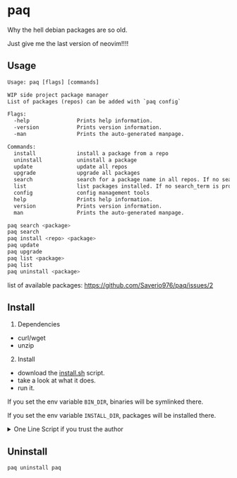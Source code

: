 # paq

Why the hell debian packages are so old.

Just give me the last version of neovim!!!!

## Usage

```txt
Usage: paq [flags] [commands]

WIP side project package manager
List of packages (repos) can be added with `paq config`

Flags:
  -help               Prints help information.
  -version            Prints version information.
  -man                Prints the auto-generated manpage.

Commands:
  install             install a package from a repo
  uninstall           uninstall a package
  update              update all repos
  upgrade             upgrade all packages
  search              search for a package name in all repos. If no search_term is provided, all packages will be displayed
  list                list packages installed. If no search_term is provided, all packages will be displayed
  config              config management tools
  help                Prints help information.
  version             Prints version information.
  man                 Prints the auto-generated manpage.
```

```bash
paq search <package>
paq search
paq install <repo> <package>
paq update
paq upgrade
paq list <package>
paq list
paq uninstall <package>
```

list of available packages: <https://github.com/Saverio976/paq/issues/2>

## Install

1. Dependencies

  - curl/wget
  - unzip

2. Install

  - download the [install.sh](https://raw.githubusercontent.com/Saverio976/paq/main/install.sh) script.
  - take a look at what it does.
  - run it.

  If you set the env variable `BIN_DIR`, binaries will be symlinked there.

  If you set the env variable `INSTALL_DIR`, packages will be installed there.

<details>
  <summary>One Line Script if you trust the author</summary>

```bash
curl -fsSL https://raw.githubusercontent.com/Saverio976/paq/main/install.sh | \
  BIN_DIR="$HOME/.local/bin" bash
```

</details>

## Uninstall

```
paq uninstall paq
```
